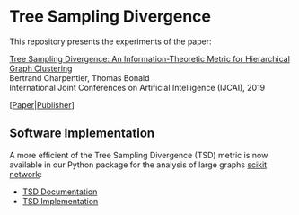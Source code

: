 # Tree Sampling Divergence

This repository presents the experiments of the paper:

[Tree Sampling Divergence: An Information-Theoretic Metric for Hierarchical Graph Clustering](https://www.ijcai.org/Proceedings/2019/0286.pdf)<br>
Bertrand Charpentier, Thomas Bonald<br>
International Joint Conferences on Artificial Intelligence (IJCAI), 2019

[[Paper](https://www.ijcai.org/Proceedings/2019/0286.pdf)|[Publisher](https://www.ijcai.org/Proceedings/2019/286)]

## Software Implementation

A more efficient of the Tree Sampling Divergence (TSD) metric is now available in our Python package for the analysis of large graphs [scikit network](https://scikit-network.readthedocs.io/en/latest/index.html):
- [TSD Documentation](https://www.in.tum.de/daml/team/bertrand-charpentier/)
- [TSD Implementation](https://scikit-network.readthedocs.io/en/latest/_modules/sknetwork/hierarchy/metrics.html#tree_sampling_divergence)
